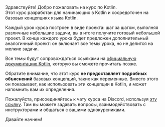 Здравствуйте! Добро пожаловать на курс по Kotlin.  
Этот курс разработан для начинающих в Kotlin и сосредоточен на базовых концепциях языка Kotlin.

Каждый урок курса построен в виде проекта: шаг за шагом, выполняя различные небольшие задачи, вы в итоге получите готовый небольшой проект. В конце каждого урока будет предложен дополнительный аналогичный проект: он включает все темы урока, но не делится на мелкие задачи.

Все темы будут сопровождаться ссылками на [официальную документацию Kotlin](https://kotlinlang.org/docs/home.html), которую вы сможете прочитать позже.

Обратите внимание, что этот курс **не предоставляет подробных объяснений** базовых концепций, таких как переменные. Вместо этого он показывает, как использовать эти концепции в Kotlin, и может напомнить вам их определения.

Пожалуйста, присоединяйтесь к чату курса на Discord, используя [эту ссылку](https://discord.gg/pN3kfttB). Там вы можете задавать вопросы, взаимодействовать с инструкторами и общаться с вашими однокурсниками.

Давайте начнем!